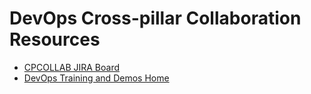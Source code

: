 # DevOps Cross-pillar Collaboration Resources

- [CPCOLLAB JIRA Board](https://projects.engineering.redhat.com/secure/RapidBoard.jspa?projectKey=CPCOLLAB&rapidView=2380)
- [DevOps Training and Demos Home](https://docs.engineering.redhat.com/display/HAT/PnT+DevOps+Training+and+Demos+Home)
